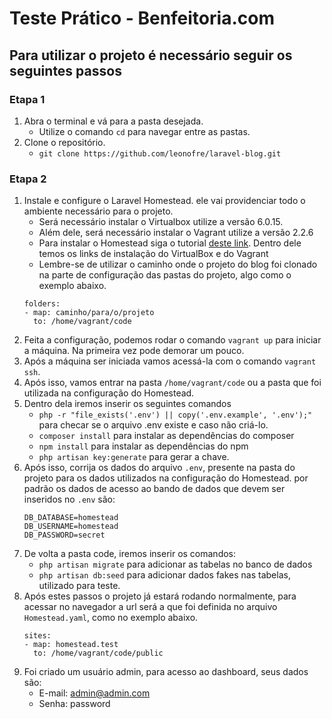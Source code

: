 # Teste Prático - Benfeitoria.com

## Para utilizar o projeto é necessário seguir os seguintes passos

### Etapa 1
1. Abra o terminal e vá para a pasta desejada.
    + Utilize o comando `cd` para navegar entre as pastas.
2. Clone o repositório.
    + `git clone https://github.com/leonofre/laravel-blog.git`

### Etapa 2
1. Instale e configure o Laravel Homestead. ele vai providenciar todo o ambiente necessário para o projeto.
    + Será necessário instalar o Virtualbox utilize a versão 6.0.15.
    + Além dele, será necessário instalar o Vagrant utilize a versão 2.2.6
    + Para instalar o Homestead siga o tutorial [deste link](https://laravel.com/docs/6.x/homestead). Dentro dele temos os links de instalação do VirtualBox e do Vagrant
    + Lembre-se de utilizar o caminho onde o projeto do blog foi clonado na parte de configuração das pastas do projeto, algo como o exemplo abaixo.
    ```
    folders:
    - map: caminho/para/o/projeto
      to: /home/vagrant/code
    ```
3. Feita a configuração, podemos rodar o comando `vagrant up` para iniciar a máquina. Na primeira vez pode demorar um pouco.
4. Após a máquina ser iniciada vamos acessá-la com o comando `vagrant ssh`.
5. Após isso, vamos entrar na pasta `/home/vagrant/code` ou a pasta que foi utilizada na configuração do Homestead.
6. Dentro dela iremos inserir os seguintes comandos
    +  `php -r "file_exists('.env') || copy('.env.example', '.env');"` para checar se o arquivo .env existe e caso não criá-lo.
    +  `composer install` para instalar as dependências do composer
    +  `npm install` para instalar as dependências do npm
    +  `php artisan key:generate` para gerar a chave.
7. Após isso, corrija os dados do arquivo `.env`, presente na pasta do projeto para os dados utilizados na configuração do Homestead. por padrão os dados de acesso ao bando de dados que devem ser inseridos no `.env` são:
    ```
    DB_DATABASE=homestead
    DB_USERNAME=homestead
    DB_PASSWORD=secret
    ```
8. De volta a pasta code, iremos inserir os comandos:
    + `php artisan migrate` para adicionar as tabelas no banco de dados
    + `php artisan db:seed` para adicionar dados fakes nas tabelas, utilizado para teste.
9. Após estes passos o projeto já estará rodando normalmente, para acessar no navegador a url será a que foi definida no arquivo `Homestead.yaml`, como no exemplo abaixo.
    ```
    sites:
    - map: homestead.test
      to: /home/vagrant/code/public
    ```
10. Foi criado um usuário admin, para acesso ao dashboard, seus dados são:
    + E-mail: admin@admin.com
    + Senha: password

